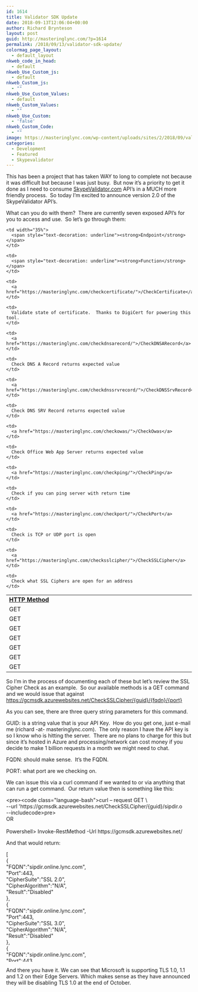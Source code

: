 ```yaml
---
id: 1614
title: Validator SDK Update
date: 2018-09-13T12:06:04+00:00
author: Richard Brynteson
layout: post
guid: http://masteringlync.com/?p=1614
permalink: /2018/09/13/validator-sdk-update/
colormag_page_layout:
  - default_layout
nkweb_code_in_head:
  - default
nkweb_Use_Custom_js:
  - default
nkweb_Custom_js:
  - ""
nkweb_Use_Custom_Values:
  - default
nkweb_Custom_Values:
  - ""
nkweb_Use_Custom:
  - 'false'
nkweb_Custom_Code:
  - ""
image: https://masteringlync.com/wp-content/uploads/sites/2/2018/09/validation.jpg
categories:
  - Development
  - Featured
  - Skypevalidator
---
```

This has been a project that has taken WAY to long to complete not because it was difficult but because I was just busy.  But now it&#8217;s a priority to get it done as I need to consume <a href="https://SkypeValidator.com" target="_blank" rel="noopener">SkypeValidator.com</a> API&#8217;s in a MUCH more friendly process.  So today I&#8217;m excited to announce version 2.0 of the SkypeValidator API&#8217;s.

What can you do with them?  There are currently seven exposed API&#8217;s for you to access and use.  So let&#8217;s go through them:

<table width="100%">
  <tr>
    <td width="15%">
      <span style="text-decoration: underline"><strong>HTTP Method</strong></span>
    </td>
    
    <td width="35%">
      <span style="text-decoration: underline"><strong>Endpoint</strong></span>
    </td>
    
    <td>
      <span style="text-decoration: underline"><strong>Function</strong></span>
    </td>
  </tr>
  
  <tr>
    <td>
      GET
    </td>
    
    <td>
      <a href="https://masteringlync.com/checkcertificate/">/CheckCertificate</a>
    </td>
    
    <td>
      Validate state of certificate.  Thanks to DigiCert for powering this tool.
    </td>
  </tr>
  
  <tr>
    <td>
      GET
    </td>
    
    <td>
      <a href="https://masteringlync.com/checkdnsarecord/">/CheckDNSARecord</a>
    </td>
    
    <td>
      Check DNS A Record returns expected value
    </td>
  </tr>
  
  <tr>
    <td>
      GET
    </td>
    
    <td>
      <a href="https://masteringlync.com/checkdnssrvrecord/">/CheckDNSSrvRecord</a>
    </td>
    
    <td>
      Check DNS SRV Record returns expected value
    </td>
  </tr>
  
  <tr>
    <td>
      GET
    </td>
    
    <td>
      <a href="https://masteringlync.com/checkowas/">/CheckOwas</a>
    </td>
    
    <td>
      Check Office Web App Server returns expected value
    </td>
  </tr>
  
  <tr>
    <td>
      GET
    </td>
    
    <td>
      <a href="https://masteringlync.com/checkping/">/CheckPing</a>
    </td>
    
    <td>
      Check if you can ping server with return time
    </td>
  </tr>
  
  <tr>
    <td>
      GET
    </td>
    
    <td>
      <a href="https://masteringlync.com/checkport/">/CheckPort</a>
    </td>
    
    <td>
      Check is TCP or UDP port is open
    </td>
  </tr>
  
  <tr>
    <td>
      GET
    </td>
    
    <td>
      <a href="https://masteringlync.com/checksslcipher/">/CheckSSLCipher</a>
    </td>
    
    <td>
      Check what SSL Ciphers are open for an address
    </td>
  </tr>
</table>

So I&#8217;m in the process of documenting each of these but let&#8217;s review the SSL Cipher Check as an example.  So our available methods is a GET command and we would issue that against https://gcmsdk.azurewebsites.net/CheckSSLCipher/{guid}/{fqdn}/{port}

As you can see, there are three query string parameters for this command.

GUID: is a string value that is your API Key.  How do you get one, just e-mail me (richard -at- masteringlync.com).  The only reason I have the API key is so I know who is hitting the server.  There are no plans to charge for this but since it&#8217;s hosted in Azure and processing/network can cost money if you decide to make 1 billion requests in a month we might need to chat.

FQDN: should make sense.  It&#8217;s the FQDN.

PORT: what port are we checking on.

We can issue this via a curl command if we wanted to or via anything that can run a get command.  Our return value then is something like this:

<div class="codecolorer-container javascript default" style="overflow:auto;white-space:nowrap;width:95%;">
  <div class="javascript codecolorer">
    <span class="sy0"><</span>pre<span class="sy0">><</span>code <span class="kw5">class</span><span class="sy0">=</span><span class="st0">"language-bash"</span><span class="sy0">></span>curl – request GET \<br /> <span class="sy0">--</span>url <span class="st0">'https://gcmsdk.azurewebsites.net/CheckSSLCipher/{guid}/sipdir.online.lync.com/443'</span><br /> <span class="sy0">--</span>include<span class="sy0"></</span>code<span class="sy0">></</span>pre<span class="sy0">></span><br /> OR<br /> <br /> Powershell<span class="sy0">></span> Invoke<span class="sy0">-</span>RestMethod <span class="sy0">-</span>Url https<span class="sy0">:</span><span class="co1">//gcmsdk.azurewebsites.net/CheckSSLCipher/{guid}/sipdir.online.lync.com/443</span>
  </div>
</div>

And that would return:

<div class="codecolorer-container javascript default" style="overflow:auto;white-space:nowrap;width:95%;height:300px;">
  <div class="javascript codecolorer">
    <span class="br0">&#91;</span><br /> <span class="br0">&#123;</span><br /> <span class="st0">"FQDN"</span><span class="sy0">:</span><span class="st0">"sipdir.online.lync.com"</span><span class="sy0">,</span><br /> <span class="st0">"Port"</span><span class="sy0">:</span><span class="nu0">443</span><span class="sy0">,</span><br /> <span class="st0">"CipherSuite"</span><span class="sy0">:</span><span class="st0">"SSL 2.0"</span><span class="sy0">,</span><br /> <span class="st0">"CipherAlgorithm"</span><span class="sy0">:</span><span class="st0">"N/A"</span><span class="sy0">,</span><br /> <span class="st0">"Result"</span><span class="sy0">:</span><span class="st0">"Disabled"</span><br /> <span class="br0">&#125;</span><span class="sy0">,</span><br /> <span class="br0">&#123;</span><br /> <span class="st0">"FQDN"</span><span class="sy0">:</span><span class="st0">"sipdir.online.lync.com"</span><span class="sy0">,</span><br /> <span class="st0">"Port"</span><span class="sy0">:</span><span class="nu0">443</span><span class="sy0">,</span><br /> <span class="st0">"CipherSuite"</span><span class="sy0">:</span><span class="st0">"SSL 3.0"</span><span class="sy0">,</span><br /> <span class="st0">"CipherAlgorithm"</span><span class="sy0">:</span><span class="st0">"N/A"</span><span class="sy0">,</span><br /> <span class="st0">"Result"</span><span class="sy0">:</span><span class="st0">"Disabled"</span><br /> <span class="br0">&#125;</span><span class="sy0">,</span><br /> <span class="br0">&#123;</span><br /> <span class="st0">"FQDN"</span><span class="sy0">:</span><span class="st0">"sipdir.online.lync.com"</span><span class="sy0">,</span><br /> <span class="st0">"Port"</span><span class="sy0">:</span><span class="nu0">443</span><span class="sy0">,</span><br /> <span class="st0">"CipherSuite"</span><span class="sy0">:</span><span class="st0">"TLS 1.0"</span><span class="sy0">,</span><br /> <span class="st0">"CipherAlgorithm"</span><span class="sy0">:</span><span class="st0">"Aes256"</span><span class="sy0">,</span><br /> <span class="st0">"Result"</span><span class="sy0">:</span><span class="st0">"Enabled"</span><br /> <span class="br0">&#125;</span><span class="sy0">,</span><br /> <span class="br0">&#123;</span><br /> <span class="st0">"FQDN"</span><span class="sy0">:</span><span class="st0">"sipdir.online.lync.com"</span><span class="sy0">,</span><br /> <span class="st0">"Port"</span><span class="sy0">:</span><span class="nu0">443</span><span class="sy0">,</span><br /> <span class="st0">"CipherSuite"</span><span class="sy0">:</span><span class="st0">"TLS 1.1"</span><span class="sy0">,</span><br /> <span class="st0">"CipherAlgorithm"</span><span class="sy0">:</span><span class="st0">"Aes256"</span><span class="sy0">,</span><br /> <span class="st0">"Result"</span><span class="sy0">:</span><span class="st0">"Enabled"</span><br /> <span class="br0">&#125;</span><span class="sy0">,</span><br /> <span class="br0">&#123;</span><br /> <span class="st0">"FQDN"</span><span class="sy0">:</span><span class="st0">"sipdir.online.lync.com"</span><span class="sy0">,</span><br /> <span class="st0">"Port"</span><span class="sy0">:</span><span class="nu0">443</span><span class="sy0">,</span><br /> <span class="st0">"CipherSuite"</span><span class="sy0">:</span><span class="st0">"TLS 1.1"</span><span class="sy0">,</span><br /> <span class="st0">"CipherAlgorithm"</span><span class="sy0">:</span><span class="st0">"Aes256"</span><span class="sy0">,</span><br /> <span class="st0">"Result"</span><span class="sy0">:</span><span class="st0">"Enabled"</span><br /> <span class="br0">&#125;</span><br /> <span class="br0">&#93;</span>
  </div>
</div>

And there you have it. We can see that Microsoft is supporting TLS 1.0, 1.1 and 1.2 on their Edge Servers. Which makes sense as they have announced they will be disabling TLS 1.0 at the end of October.
